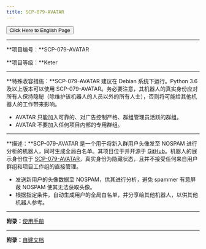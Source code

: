 ```yaml
---
title: SCP-079-AVATAR
---
```


<link rel="stylesheet" href="/css/chinese.css">
<button onmouseover="PlaySound('totop1')" onmouseout="StopSound('totop1')" onclick="window.location.href = '/avatar-en/';" class="en">Click Here to English Page</button>

---

**项目编号：**SCP-079-AVATAR

**项目等级：**Keter

---

**特殊收容措施：**SCP-079-AVATAR 建议在 Debian 系统下运行。Python 3.6 及以上版本可以使用 SCP-079-AVATAR。务必要注意，其机器人的真实身份应对所有人保持隐秘（除维护该机器人的人员以外的所有人士），否则将可能给其他机器人的工作带来影响。

- AVATAR 只能加入可靠的、对广告控制严格、群组管理员活跃的群组。
- AVATAR 不要加入任何项目内部的专用群组。

---

**描述：**SCP-079-AVATAR 是一个用于将新入群用户头像发至 NOSPAM 进行分析的机器人，同时生成全局白名单。其项目位于并开源于 [GitHub](https://github.com/scp-079/scp-079-avatar)。机器人的展示身份位于 <a href="https://t.me/SCP_079_AVATAR_BOT" class="079" target="_blank">SCP-079-AVATAR</a>，真实身份为隐藏状态，且并不接受任何来自用户群组和项目工作组的直接管理。

- 发送新用户的头像数据至 NOSPAM，供其进行分析，避免 spammer 有意屏蔽 NOSPAM 使其无法获取头像。
- 根据指定条件，自动生成用户的全局白名单，并分享给其他机器人，以供其他机器人参考。

---

**附录：**[使用手册](https://manuals.scp-079.org/bots/avatar/)

---

**附录：**[自建文档](https://docs.scp-079.org/bots/avatar/)

<audio src="/audio/door/dooropenpage.ogg" autoplay></audio>
<audio id="dooropen079" src="/audio/door/dooropen079.ogg"/>
